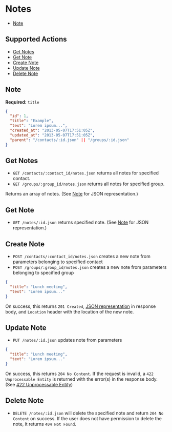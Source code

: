 # Notes

* [Note](#note)

## Supported Actions

* [Get Notes](#get-notes)
* [Get Note](#get-note)
* [Create Note](#create-note)
* [Update Note](#update-note)
* [Delete Note](#delete-note)

## Note

**Required:** ```title```

```json
{
  "id": 1,
  "title": "Example",
  "text": "Lorem ipsum...",
  "created_at": "2013-05-07T17:51:05Z",
  "updated_at": "2013-05-07T17:51:05Z",
  "parent": "/contacts/:id.json" || "/groups/:id.json"
}
```

## Get Notes

* ```GET /contacts/:contact_id/notes.json``` returns all notes for specified contact.
* ```GET /groups/:group_id/notes.json``` returns all notes for specified group.

Returns an array of notes. (See [Note](#note) for JSON representation.)

## Get Note

 * ```GET /notes/:id.json``` returns specified note. (See [Note](#note) for JSON representation.)

## Create Note

* ```POST /contacts/:contact_id/notes.json``` creates a new note from parameters belonging to specified contact
* ```POST /groups/:group_id/notes.json``` creates a new note from parameters belonging to specified group

```json
{
  "title": "Lunch meeting",
  "text": "Lorem ipsum..."
}
```

On success, this returns ```201 Created```, [JSON representation](#note) in response body, and ```Location``` header with the location of the new note.

## Update Note

* ```PUT /notes/:id.json``` updates note from parameters

```json
{
  "title": "Lunch meeting",
  "text": "Lorem ipsum..."
}
```

On success, this returns ```204 No Content```. If the request is invalid, a ```422 Unprocessable Entity``` is returned with the error(s) in the response body. (See [422 Unprocessable Entity](https://github.com/aceofsales/api-docs/blob/master/422.md))

## Delete Note

* ```DELETE /notes/:id.json``` will delete the specified note and return ```204 No Content``` on success. If the user does not have permission to delete the note, it returns ```404 Not Found```.

